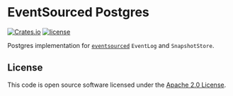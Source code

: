 # EventSourced Postgres

[![Crates.io][crates-badge]][crates-url]
[![license][license-badge]][license-url]

[crates-badge]: https://img.shields.io/crates/v/eventsourced-postgres
[crates-url]: https://crates.io/crates/eventsourced-postgres
[license-badge]: https://img.shields.io/github/license/hseeberger/eventsourced
[license-url]: https://github.com/hseeberger/eventsourced/blob/main/LICENSE

Postgres implementation for [`eventsourced`](https://github.com/hseeberger/eventsourced/blob/main/eventsourced/README.md) `EventLog` and `SnapshotStore`.

## License ##

This code is open source software licensed under the [Apache 2.0 License](http://www.apache.org/licenses/LICENSE-2.0.html).
